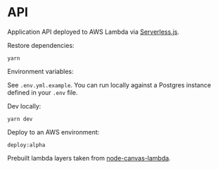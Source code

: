 
API
===

Application API deployed to AWS Lambda via [Serverless.js](https://www.serverless.com/learn/).

Restore dependencies:

    yarn

Environment variables:

See `.env.yml.example`. You can run locally against a Postgres instance defined in your `.env` file.

Dev locally:

    yarn dev

Deploy to an AWS environment:

    deploy:alpha

Prebuilt lambda layers taken from [node-canvas-lambda](https://github.com/jwerre/node-canvas-lambda).